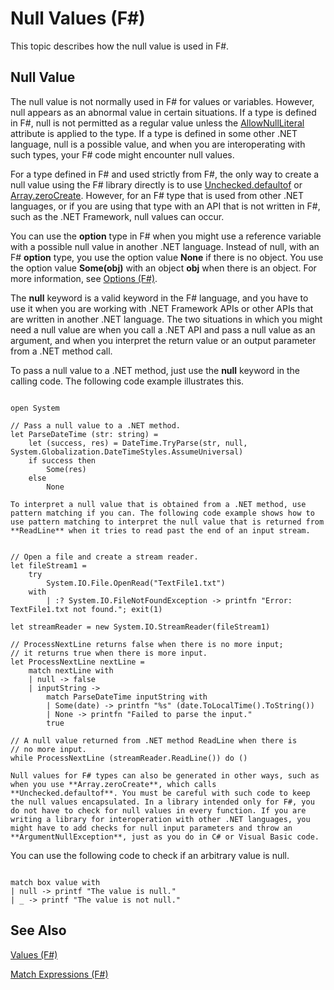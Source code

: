 # Null Values (F#)

This topic describes how the null value is used in F#.


## Null Value
The null value is not normally used in F# for values or variables. However, null appears as an abnormal value in certain situations. If a type is defined in F#, null is not permitted as a regular value unless the [AllowNullLiteral](http://msdn.microsoft.com/en-us/library/4f315196-f444-4cca-ba07-1176ff71eb0f) attribute is applied to the type. If a type is defined in some other .NET language, null is a possible value, and when you are interoperating with such types, your F# code might encounter null values.

For a type defined in F# and used strictly from F#, the only way to create a null value using the F# library directly is to use [Unchecked.defaultof](http://msdn.microsoft.com/en-us/library/9ff97f2a-1bd4-4f4c-afbe-5886a74ab977) or [Array.zeroCreate](http://msdn.microsoft.com/en-us/library/fa5b8e7a-1b5b-411c-8622-b58d7a14d3b2). However, for an F# type that is used from other .NET languages, or if you are using that type with an API that is not written in F#, such as the .NET Framework, null values can occur.

You can use the **option** type in F# when you might use a reference variable with a possible null value in another .NET language. Instead of null, with an F# **option** type, you use the option value **None** if there is no object. You use the option value **Some(obj)** with an object **obj** when there is an object. For more information, see [Options &#40;F&#35;&#41;](Options+%28F%23%29.md).

The **null** keyword is a valid keyword in the F# language, and you have to use it when you are working with .NET Framework APIs or other APIs that are written in another .NET language. The two situations in which you might need a null value are when you call a .NET API and pass a null value as an argument, and when you interpret the return value or an output parameter from a .NET method call.

To pass a null value to a .NET method, just use the **null** keyword in the calling code. The following code example illustrates this.

```

open System

// Pass a null value to a .NET method.
let ParseDateTime (str: string) =
    let (success, res) = DateTime.TryParse(str, null, System.Globalization.DateTimeStyles.AssumeUniversal)
    if success then
        Some(res)
    else
        None

```

    To interpret a null value that is obtained from a .NET method, use pattern matching if you can. The following code example shows how to use pattern matching to interpret the null value that is returned from **ReadLine** when it tries to read past the end of an input stream.

```

// Open a file and create a stream reader.
let fileStream1 =
    try
        System.IO.File.OpenRead("TextFile1.txt")
    with 
        | :? System.IO.FileNotFoundException -> printfn "Error: TextFile1.txt not found."; exit(1)

let streamReader = new System.IO.StreamReader(fileStream1)

// ProcessNextLine returns false when there is no more input;
// it returns true when there is more input.
let ProcessNextLine nextLine =
    match nextLine with
    | null -> false
    | inputString ->
        match ParseDateTime inputString with
        | Some(date) -> printfn "%s" (date.ToLocalTime().ToString())
        | None -> printfn "Failed to parse the input."
        true

// A null value returned from .NET method ReadLine when there is
// no more input.
while ProcessNextLine (streamReader.ReadLine()) do ()
```

    Null values for F# types can also be generated in other ways, such as when you use **Array.zeroCreate**, which calls **Unchecked.defaultof**. You must be careful with such code to keep the null values encapsulated. In a library intended only for F#, you do not have to check for null values in every function. If you are writing a library for interoperation with other .NET languages, you might have to add checks for null input parameters and throw an **ArgumentNullException**, just as you do in C# or Visual Basic code.

You can use the following code to check if an arbitrary value is null.

```

match box value with
| null -> printf "The value is null."
| _ -> printf "The value is not null."
```

    
## See Also
[Values &#40;F&#35;&#41;](Values+%28F%23%29.md)

[Match Expressions &#40;F&#35;&#41;](Match+Expressions+%28F%23%29.md)

